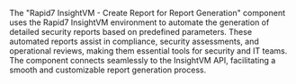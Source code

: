 The "Rapid7 InsightVM - Create Report for Report Generation" component uses the Rapid7 InsightVM environment to automate the generation of detailed security reports based on predefined parameters. These automated reports assist in compliance, security assessments, and operational reviews, making them essential tools for security and IT teams. The component connects seamlessly to the InsightVM API, facilitating a smooth and customizable report generation process.
